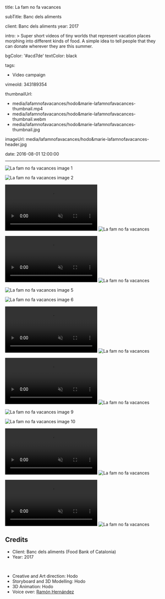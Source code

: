 title: La fam no fa vacances

subTitle: Banc dels aliments

client: Banc dels aliments
year: 2017

intro: >
  Super short videos of tiny worlds that represent vacation places morphing into different kinds of food. A simple idea to tell people that they can donate wherever they are this summer.

bgColor: '#acd7de'
textColor: black

tags:
  - Video campaign

vimeoId: 343189354

thumbnailUrl:
  - media/lafamnofavacances/hodo&marie-lafamnofavacances-thumbnail.mp4
  - media/lafamnofavacances/hodo&marie-lafamnofavacances-thumbnail.webm
  - media/lafamnofavacances/hodo&marie-lafamnofavacances-thumbnail.jpg

imageUrl: media/lafamnofavacances/hodo&marie-lafamnofavacances-header.jpg

date: 2016-08-01 12:00:00



---

<!-- This is a 2x gallery sample -->
<!-- Always add a linebreak between images -->
<!-- It needs two images between paragraph tags -->
<div class="gallery gallery-2">

![La fam no fa vacances image 1](/media/lafamnofavacances/hodo&marie-lafamnofavacances-1.jpg)

![La fam no fa vacances image 2](/media/lafamnofavacances/hodo&marie-lafamnofavacances-2.jpg)

</div>

<!-- This is a 2x VIDEO gallery -->
<!-- Always add a linebreak between images -->
<!-- It needs two images between paragraph tags -->
<div class="gallery gallery-video gallery-2">

<p>
	<video playsinline="playsinline" muted>
			<source src="/media/lafamnofavacances/hodo&marie-lafamnofavacances-3.mp4" type="video/mp4">
			<source src="/media/lafamnofavacances/hodo&marie-lafamnofavacances-3.webm" type="video/webm">
	</video>
	<img src="/media/lafamnofavacances/hodo&marie-lafamnofavacances-3.jpg" alt="La fam no fa vacances">
</p>

<p>
	<video playsinline="playsinline" muted>
			<source src="/media/lafamnofavacances/hodo&marie-lafamnofavacances-4.mp4" type="video/mp4">
			<source src="/media/lafamnofavacances/hodo&marie-lafamnofavacances-4.webm" type="video/webm">
	</video>
	<img src="/media/lafamnofavacances/hodo&marie-lafamnofavacances-4.jpg" alt="La fam no fa vacances">
</p>


</div>


<!-- This is a 2x gallery sample -->
<!-- Always add a linebreak between images -->
<!-- It needs two images between paragraph tags -->
<div class="gallery gallery-2">

![La fam no fa vacances image 5](/media/lafamnofavacances/hodo&marie-lafamnofavacances-5.jpg)

![La fam no fa vacances image 6](/media/lafamnofavacances/hodo&marie-lafamnofavacances-6.jpg)

</div>





<!-- This is a 2x VIDEO gallery -->
<!-- Always add a linebreak between images -->
<!-- It needs two images between paragraph tags -->
<div class="gallery gallery-video gallery-2">

<p>
	<video playsinline="playsinline" muted>
			<source src="/media/lafamnofavacances/hodo&marie-lafamnofavacances-7.mp4" type="video/mp4">
			<source src="/media/lafamnofavacances/hodo&marie-lafamnofavacances-7.webm" type="video/webm">
	</video>
	<img src="/media/lafamnofavacances/hodo&marie-lafamnofavacances-7.jpg" alt="La fam no fa vacances">
</p>

<p>
	<video playsinline="playsinline" muted>
			<source src="/media/lafamnofavacances/hodo&marie-lafamnofavacances-8.mp4" type="video/mp4">
			<source src="/media/lafamnofavacances/hodo&marie-lafamnofavacances-8.webm" type="video/webm">
	</video>
	<img src="/media/lafamnofavacances/hodo&marie-lafamnofavacances-8.jpg" alt="La fam no fa vacances">
</p>


</div>


<!-- This is a 2x gallery sample -->
<!-- Always add a linebreak between images -->
<!-- It needs two images between paragraph tags -->
<div class="gallery gallery-2">

![La fam no fa vacances image 9](/media/lafamnofavacances/hodo&marie-lafamnofavacances-9.jpg)

![La fam no fa vacances image 10](/media/lafamnofavacances/hodo&marie-lafamnofavacances-10.jpg)

</div>



<!-- This is a 2x VIDEO gallery -->
<!-- Always add a linebreak between images -->
<!-- It needs two images between paragraph tags -->
<div class="gallery gallery-video gallery-2">

<p>
	<video playsinline="playsinline" muted>
			<source src="/media/lafamnofavacances/hodo&marie-lafamnofavacances-11.mp4" type="video/mp4">
			<source src="/media/lafamnofavacances/hodo&marie-lafamnofavacances-11.webm" type="video/webm">
	</video>
	<img src="/media/lafamnofavacances/hodo&marie-lafamnofavacances-11.jpg" alt="La fam no fa vacances">
</p>

<p>
	<video playsinline="playsinline" muted>
			<source src="/media/lafamnofavacances/hodo&marie-lafamnofavacances-12.mp4" type="video/mp4">
			<source src="/media/lafamnofavacances/hodo&marie-lafamnofavacances-12.webm" type="video/webm">
	</video>
	<img src="/media/lafamnofavacances/hodo&marie-lafamnofavacances-12.jpg" alt="La fam no fa vacances">
</p>


</div>



<!-- Sample credits secion -->
## Credits

* Client: Banc dels aliments (Food Bank of Catalonia)
* Year: 2017  
  
<br>

* Creative and Art direction: Hodo
* Storyboard and 3D Modelling: Hodo
* 3D Animation: Hodo
* Voice over: <a href="http://www.ramonhernandez.cat/" target="_blank">Ramón Hernández</a>
